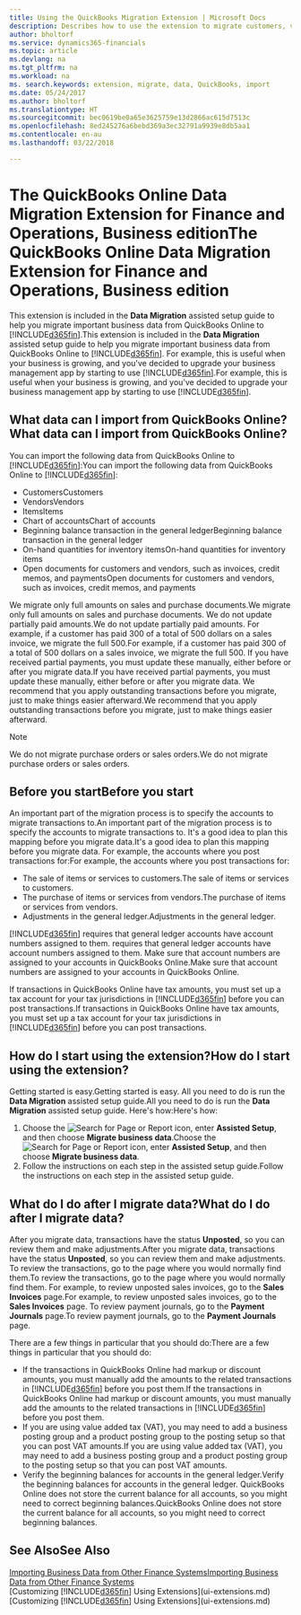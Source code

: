 ```yaml
---
title: Using the QuickBooks Migration Extension | Microsoft Docs
description: Describes how to use the extension to migrate customers, vendors, items, and accounts from QuickBooks Online to Finance and Operations, Business edition.
author: bholtorf
ms.service: dynamics365-financials
ms.topic: article
ms.devlang: na
ms.tgt_pltfrm: na
ms.workload: na
ms. search.keywords: extension, migrate, data, QuickBooks, import
ms.date: 05/24/2017
ms.author: bholtorf
ms.translationtype: HT
ms.sourcegitcommit: bec0619be0a65e3625759e13d2866ac615d7513c
ms.openlocfilehash: 8ed245276a6bebd369a3ec32791a9939e8db5aa1
ms.contentlocale: en-au
ms.lasthandoff: 03/22/2018

---
```


# <a name="the-quickbooks-online-data-migration-extension-for-finance-and-operations-business-edition"></a><span data-ttu-id="86de3-103">The QuickBooks Online Data Migration Extension for Finance and Operations, Business edition</span><span class="sxs-lookup"><span data-stu-id="86de3-103">The QuickBooks Online Data Migration Extension for Finance and Operations, Business edition</span></span>
<span data-ttu-id="86de3-104">This extension is included in the **Data Migration** assisted setup guide to help you migrate important business data from QuickBooks Online to [!INCLUDE[d365fin](includes/d365fin_md.md)].</span><span class="sxs-lookup"><span data-stu-id="86de3-104">This extension is included in the **Data Migration** assisted setup guide to help you migrate important business data from QuickBooks Online to [!INCLUDE[d365fin](includes/d365fin_md.md)].</span></span> <span data-ttu-id="86de3-105">For example, this is useful when your business is growing, and you've decided to upgrade your business management app by starting to use [!INCLUDE[d365fin](includes/d365fin_md.md)].</span><span class="sxs-lookup"><span data-stu-id="86de3-105">For example, this is useful when your business is growing, and you've decided to upgrade your business management app by starting to use [!INCLUDE[d365fin](includes/d365fin_md.md)].</span></span>

## <a name="what-data-can-i-import-from-quickbooks-online"></a><span data-ttu-id="86de3-106">What data can I import from QuickBooks Online?</span><span class="sxs-lookup"><span data-stu-id="86de3-106">What data can I import from QuickBooks Online?</span></span>
<span data-ttu-id="86de3-107">You can import the following data from QuickBooks Online to [!INCLUDE[d365fin](includes/d365fin_md.md)]:</span><span class="sxs-lookup"><span data-stu-id="86de3-107">You can import the following data from QuickBooks Online to [!INCLUDE[d365fin](includes/d365fin_md.md)]:</span></span>  

* <span data-ttu-id="86de3-108">Customers</span><span class="sxs-lookup"><span data-stu-id="86de3-108">Customers</span></span>
* <span data-ttu-id="86de3-109">Vendors</span><span class="sxs-lookup"><span data-stu-id="86de3-109">Vendors</span></span>
* <span data-ttu-id="86de3-110">Items</span><span class="sxs-lookup"><span data-stu-id="86de3-110">Items</span></span>
* <span data-ttu-id="86de3-111">Chart of accounts</span><span class="sxs-lookup"><span data-stu-id="86de3-111">Chart of accounts</span></span>
* <span data-ttu-id="86de3-112">Beginning balance transaction in the general ledger</span><span class="sxs-lookup"><span data-stu-id="86de3-112">Beginning balance transaction in the general ledger</span></span>
* <span data-ttu-id="86de3-113">On-hand quantities for inventory items</span><span class="sxs-lookup"><span data-stu-id="86de3-113">On-hand quantities for inventory items</span></span>
* <span data-ttu-id="86de3-114">Open documents for customers and vendors, such as invoices, credit memos, and payments</span><span class="sxs-lookup"><span data-stu-id="86de3-114">Open documents for customers and vendors, such as invoices, credit memos, and payments</span></span>

<span data-ttu-id="86de3-115">We migrate only full amounts on sales and purchase documents.</span><span class="sxs-lookup"><span data-stu-id="86de3-115">We migrate only full amounts on sales and purchase documents.</span></span> <span data-ttu-id="86de3-116">We do not update partially paid amounts.</span><span class="sxs-lookup"><span data-stu-id="86de3-116">We do not update partially paid amounts.</span></span> <span data-ttu-id="86de3-117">For example, if a customer has paid 300 of a total of 500 dollars on a sales invoice, we migrate the full 500.</span><span class="sxs-lookup"><span data-stu-id="86de3-117">For example, if a customer has paid 300 of a total of 500 dollars on a sales invoice, we migrate the full 500.</span></span> <span data-ttu-id="86de3-118">If you have received partial payments, you must update these manually, either before or after you migrate data.</span><span class="sxs-lookup"><span data-stu-id="86de3-118">If you have received partial payments, you must update these manually, either before or after you migrate data.</span></span> <span data-ttu-id="86de3-119">We recommend that you apply outstanding transactions before you migrate, just to make things easier afterward.</span><span class="sxs-lookup"><span data-stu-id="86de3-119">We recommend that you apply outstanding transactions before you migrate, just to make things easier afterward.</span></span>

> [!NOTE]  
>   <span data-ttu-id="86de3-120">We do not migrate purchase orders or sales orders.</span><span class="sxs-lookup"><span data-stu-id="86de3-120">We do not migrate purchase orders or sales orders.</span></span>

## <a name="before-you-start"></a><span data-ttu-id="86de3-121">Before you start</span><span class="sxs-lookup"><span data-stu-id="86de3-121">Before you start</span></span>
<span data-ttu-id="86de3-122">An important part of the migration process is to specify the accounts to migrate transactions to.</span><span class="sxs-lookup"><span data-stu-id="86de3-122">An important part of the migration process is to specify the accounts to migrate transactions to.</span></span> <span data-ttu-id="86de3-123">It's a good idea to plan this mapping before you migrate data.</span><span class="sxs-lookup"><span data-stu-id="86de3-123">It's a good idea to plan this mapping before you migrate data.</span></span> <span data-ttu-id="86de3-124">For example, the accounts where you post transactions for:</span><span class="sxs-lookup"><span data-stu-id="86de3-124">For example, the accounts where you post transactions for:</span></span>  

* <span data-ttu-id="86de3-125">The sale of items or services to customers.</span><span class="sxs-lookup"><span data-stu-id="86de3-125">The sale of items or services to customers.</span></span>
* <span data-ttu-id="86de3-126">The purchase of items or services from vendors.</span><span class="sxs-lookup"><span data-stu-id="86de3-126">The purchase of items or services from vendors.</span></span>  
* <span data-ttu-id="86de3-127">Adjustments in the general ledger.</span><span class="sxs-lookup"><span data-stu-id="86de3-127">Adjustments in the general ledger.</span></span>  

[!INCLUDE[d365fin](includes/d365fin_md.md)]<span data-ttu-id="86de3-128"> requires that general ledger accounts have account numbers assigned to them.</span><span class="sxs-lookup"><span data-stu-id="86de3-128"> requires that general ledger accounts have account numbers assigned to them.</span></span> <span data-ttu-id="86de3-129">Make sure that account numbers are assigned to your accounts in QuickBooks Online.</span><span class="sxs-lookup"><span data-stu-id="86de3-129">Make sure that account numbers are assigned to your accounts in QuickBooks Online.</span></span>

<span data-ttu-id="86de3-130">If transactions in QuickBooks Online have tax amounts, you must set up a tax account for your tax jurisdictions in [!INCLUDE[d365fin](includes/d365fin_md.md)] before you can post transactions.</span><span class="sxs-lookup"><span data-stu-id="86de3-130">If transactions in QuickBooks Online have tax amounts, you must set up a tax account for your tax jurisdictions in [!INCLUDE[d365fin](includes/d365fin_md.md)] before you can post transactions.</span></span>

## <a name="how-do-i-start-using-the-extension"></a><span data-ttu-id="86de3-131">How do I start using the extension?</span><span class="sxs-lookup"><span data-stu-id="86de3-131">How do I start using the extension?</span></span>
<span data-ttu-id="86de3-132">Getting started is easy.</span><span class="sxs-lookup"><span data-stu-id="86de3-132">Getting started is easy.</span></span> <span data-ttu-id="86de3-133">All you need to do is run the **Data Migration** assisted setup guide.</span><span class="sxs-lookup"><span data-stu-id="86de3-133">All you need to do is run the **Data Migration** assisted setup guide.</span></span> <span data-ttu-id="86de3-134">Here's how:</span><span class="sxs-lookup"><span data-stu-id="86de3-134">Here's how:</span></span>

1. <span data-ttu-id="86de3-135">Choose the ![Search for Page or Report](media/ui-search/search_small.png "Search for Page or Report icon") icon, enter **Assisted Setup**, and then choose **Migrate business data**.</span><span class="sxs-lookup"><span data-stu-id="86de3-135">Choose the ![Search for Page or Report](media/ui-search/search_small.png "Search for Page or Report icon") icon, enter **Assisted Setup**, and then choose **Migrate business data**.</span></span>
2. <span data-ttu-id="86de3-136">Follow the instructions on each step in the assisted setup guide.</span><span class="sxs-lookup"><span data-stu-id="86de3-136">Follow the instructions on each step in the assisted setup guide.</span></span>

## <a name="what-do-i-do-after-i-migrate-data"></a><span data-ttu-id="86de3-137">What do I do after I migrate data?</span><span class="sxs-lookup"><span data-stu-id="86de3-137">What do I do after I migrate data?</span></span>
<span data-ttu-id="86de3-138">After you migrate data, transactions have the status **Unposted**, so you can review them and make adjustments.</span><span class="sxs-lookup"><span data-stu-id="86de3-138">After you migrate data, transactions have the status **Unposted**, so you can review them and make adjustments.</span></span> <span data-ttu-id="86de3-139">To review the transactions, go to the page where you would normally find them.</span><span class="sxs-lookup"><span data-stu-id="86de3-139">To review the transactions, go to the page where you would normally find them.</span></span> <span data-ttu-id="86de3-140">For example, to review unposted sales invoices, go to the **Sales Invoices** page.</span><span class="sxs-lookup"><span data-stu-id="86de3-140">For example, to review unposted sales invoices, go to the **Sales Invoices** page.</span></span> <span data-ttu-id="86de3-141">To review payment journals, go to the **Payment Journals** page.</span><span class="sxs-lookup"><span data-stu-id="86de3-141">To review payment journals, go to the **Payment Journals** page.</span></span>   

<span data-ttu-id="86de3-142">There are a few things in particular that you should do:</span><span class="sxs-lookup"><span data-stu-id="86de3-142">There are a few things in particular that you should do:</span></span>

* <span data-ttu-id="86de3-143">If the transactions in QuickBooks Online had markup or discount amounts, you must manually add the amounts to the related transactions in [!INCLUDE[d365fin](includes/d365fin_md.md)] before you post them.</span><span class="sxs-lookup"><span data-stu-id="86de3-143">If the transactions in QuickBooks Online had markup or discount amounts, you must manually add the amounts to the related transactions in [!INCLUDE[d365fin](includes/d365fin_md.md)] before you post them.</span></span>
* <span data-ttu-id="86de3-144">If you are using value added tax (VAT), you may need to add a business posting group and a product posting group to the posting setup so that you can post VAT amounts.</span><span class="sxs-lookup"><span data-stu-id="86de3-144">If you are using value added tax (VAT), you may need to add a business posting group and a product posting group to the posting setup so that you can post VAT amounts.</span></span>
* <span data-ttu-id="86de3-145">Verify the beginning balances for accounts in the general ledger.</span><span class="sxs-lookup"><span data-stu-id="86de3-145">Verify the beginning balances for accounts in the general ledger.</span></span> <span data-ttu-id="86de3-146">QuickBooks Online does not store the current balance for all accounts, so you might need to correct beginning balances.</span><span class="sxs-lookup"><span data-stu-id="86de3-146">QuickBooks Online does not store the current balance for all accounts, so you might need to correct beginning balances.</span></span>

## <a name="see-also"></a><span data-ttu-id="86de3-147">See Also</span><span class="sxs-lookup"><span data-stu-id="86de3-147">See Also</span></span>
[<span data-ttu-id="86de3-148">Importing Business Data from Other Finance Systems</span><span class="sxs-lookup"><span data-stu-id="86de3-148">Importing Business Data from Other Finance Systems</span></span>](upload-data.md)  
<span data-ttu-id="86de3-149">[Customizing [!INCLUDE[d365fin](includes/d365fin_md.md)] Using Extensions](ui-extensions.md)</span><span class="sxs-lookup"><span data-stu-id="86de3-149">[Customizing [!INCLUDE[d365fin](includes/d365fin_md.md)] Using Extensions](ui-extensions.md)</span></span>  

